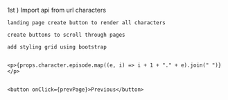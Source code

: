 1st ) Import api from url characters

    landing page create button to render all characters

    create buttons to scroll through pages

    add styling grid using bootstrap


    <p>{props.character.episode.map((e, i) => i + 1 + "." + e).join(" ")}</p>


    <button onClick={prevPage}>Previous</button>
